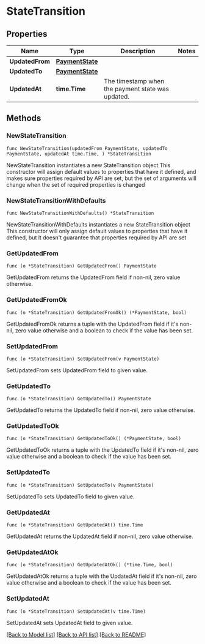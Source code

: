 # StateTransition

## Properties

Name | Type | Description | Notes
------------ | ------------- | ------------- | -------------
**UpdatedFrom** | [**PaymentState**](PaymentState.md) |  | 
**UpdatedTo** | [**PaymentState**](PaymentState.md) |  | 
**UpdatedAt** | **time.Time** | The timestamp when the payment state was updated. | 

## Methods

### NewStateTransition

`func NewStateTransition(updatedFrom PaymentState, updatedTo PaymentState, updatedAt time.Time, ) *StateTransition`

NewStateTransition instantiates a new StateTransition object
This constructor will assign default values to properties that have it defined,
and makes sure properties required by API are set, but the set of arguments
will change when the set of required properties is changed

### NewStateTransitionWithDefaults

`func NewStateTransitionWithDefaults() *StateTransition`

NewStateTransitionWithDefaults instantiates a new StateTransition object
This constructor will only assign default values to properties that have it defined,
but it doesn't guarantee that properties required by API are set

### GetUpdatedFrom

`func (o *StateTransition) GetUpdatedFrom() PaymentState`

GetUpdatedFrom returns the UpdatedFrom field if non-nil, zero value otherwise.

### GetUpdatedFromOk

`func (o *StateTransition) GetUpdatedFromOk() (*PaymentState, bool)`

GetUpdatedFromOk returns a tuple with the UpdatedFrom field if it's non-nil, zero value otherwise
and a boolean to check if the value has been set.

### SetUpdatedFrom

`func (o *StateTransition) SetUpdatedFrom(v PaymentState)`

SetUpdatedFrom sets UpdatedFrom field to given value.


### GetUpdatedTo

`func (o *StateTransition) GetUpdatedTo() PaymentState`

GetUpdatedTo returns the UpdatedTo field if non-nil, zero value otherwise.

### GetUpdatedToOk

`func (o *StateTransition) GetUpdatedToOk() (*PaymentState, bool)`

GetUpdatedToOk returns a tuple with the UpdatedTo field if it's non-nil, zero value otherwise
and a boolean to check if the value has been set.

### SetUpdatedTo

`func (o *StateTransition) SetUpdatedTo(v PaymentState)`

SetUpdatedTo sets UpdatedTo field to given value.


### GetUpdatedAt

`func (o *StateTransition) GetUpdatedAt() time.Time`

GetUpdatedAt returns the UpdatedAt field if non-nil, zero value otherwise.

### GetUpdatedAtOk

`func (o *StateTransition) GetUpdatedAtOk() (*time.Time, bool)`

GetUpdatedAtOk returns a tuple with the UpdatedAt field if it's non-nil, zero value otherwise
and a boolean to check if the value has been set.

### SetUpdatedAt

`func (o *StateTransition) SetUpdatedAt(v time.Time)`

SetUpdatedAt sets UpdatedAt field to given value.



[[Back to Model list]](../README.md#documentation-for-models) [[Back to API list]](../README.md#documentation-for-api-endpoints) [[Back to README]](../README.md)


